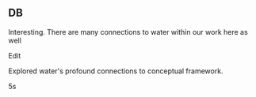 ## DB

Interesting. There are many connections to water within our work here as well

Edit

Explored water's profound connections to conceptual framework.

5s